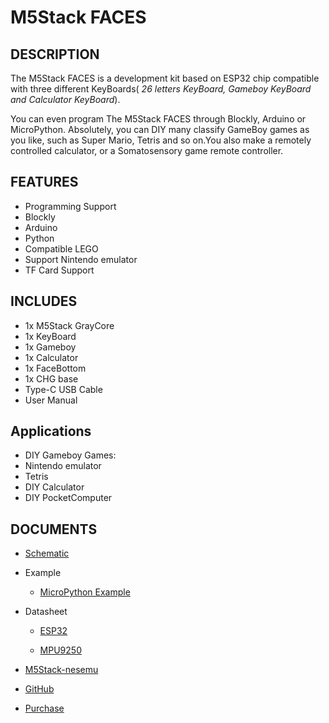 # M5Stack FACES

## DESCRIPTION

The M5Stack FACES is a development kit based on ESP32 chip compatible
with three different KeyBoards( *26 letters KeyBoard, Gameboy KeyBoard
and Calculator KeyBoard*).

You can even program The M5Stack FACES through Blockly, Arduino or
MicroPython. Absolutely, you can DIY many classify GameBoy games as you
like, such as Super Mario, Tetris and so on.You also make a remotely
controlled calculator, or a Somatosensory game remote controller.

## FEATURES

-  Programming Support
-  Blockly
-  Arduino
-  Python
-  Compatible LEGO
-  Support Nintendo emulator
-  TF Card Support

## INCLUDES

-  1x M5Stack GrayCore
-  1x KeyBoard
-  1x Gameboy
-  1x Calculator
-  1x FaceBottom
-  1x CHG base
-  Type-C USB Cable
-  User Manual

## Applications

-  DIY Gameboy Games:
-  Nintendo emulator
-  Tetris
-  DIY Calculator
-  DIY PocketComputer

## DOCUMENTS

-  [Schematic](https://github.com/m5stack/esp32-cam-demo/blob/m5cam/M5CAM-ESP32-A1-POWER.pdf)
-  Example

   - [MicroPython Example](https://github.com/m5stack/M5GO/tree/master/examples)

-  Datasheet

   - [ESP32](https://www.espressif.com/sites/default/files/documentation/esp32_datasheet_cn.pdf)

   - [MPU9250](https://www.invensense.com/wp-content/uploads/2015/02/PS-MPU-9250A-01-v1.1.pdf)

-  [M5Stack-nesemu](https://github.com/m5stack/M5Stack-nesemu)

-  [GitHub](https://github.com/m5stack/M5Stack-nesemu)

- [Purchase](https://www.aliexpress.com/store/product/M5Stack-NEW-Offer-ESP32-Open-Source-Faces-Pocket-Computer-with-Keyboard-Gameboy-Calculator-for-Micropython-Arduino/3226069_32843973578.html?spm=2114.12010615.8148356.8.25e96be7Jd99Pb.html)
